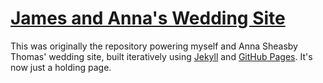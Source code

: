 [James and Anna's Wedding Site](http://www.sheasbythomas.co.uk)
=======

This was originally the repository powering myself and Anna Sheasby Thomas' wedding site, built iteratively using [Jekyll](http://jekyllrb.com/) and [GitHub Pages](https://pages.github.com/). It's now just a holding page.
